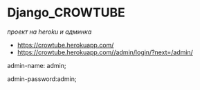 # Django_CROWTUBE
_проект на heroku и админка_
- https://crowtube.herokuapp.com/
- https://crowtube.herokuapp.com//admin/login/?next=/admin/

admin-name: admin;

admin-password:admin;
